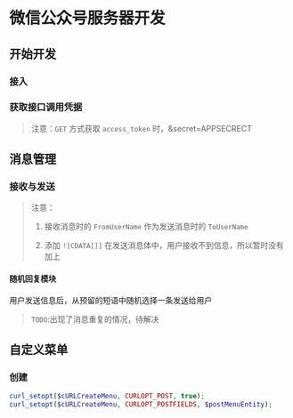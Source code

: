 # 微信公众号服务器开发

## 开始开发

### 接入

### 获取接口调用凭据

> 注意：`GET` 方式获取 `access_token` 时，&secret=APPSECRECT 

## 消息管理

### 接收与发送

> 注意：
>
> 1. 接收消息时的 `FromUserName` 作为发送消息时的 `ToUserName`
>
> 2. 添加 `![CDATA[]]` 在发送消息体中，用户接收不到信息，所以暂时没有加上
#### 随机回复模块
用户发送信息后，从预留的短语中随机选择一条发送给用户
> `TODO`:出现了消息重复的情况，待解决


## 自定义菜单

### 创建

```php
curl_setopt($cURLCreateMenu, CURLOPT_POST, true);
curl_setopt($cURLCreateMenu, CURLOPT_POSTFIELDS, $postMenuEntity);
```
